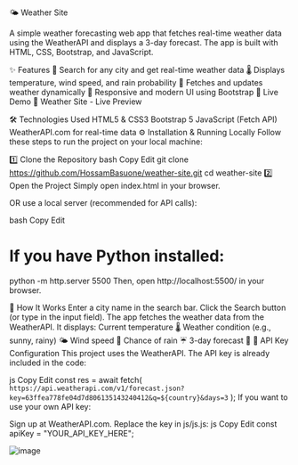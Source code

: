 🌤 Weather Site

A simple weather forecasting web app that fetches real-time weather data using the WeatherAPI and displays a 3-day forecast. The app is built with HTML, CSS, Bootstrap, and JavaScript.

✨ Features
📍 Search for any city and get real-time weather data
🌡 Displays temperature, wind speed, and rain probability
🔄 Fetches and updates weather dynamically
🎨 Responsive and modern UI using Bootstrap
🚀 Live Demo
🔗 Weather Site - Live Preview

🛠 Technologies Used
HTML5 & CSS3
Bootstrap 5
JavaScript (Fetch API)
WeatherAPI.com for real-time data
⚙️ Installation & Running Locally
Follow these steps to run the project on your local machine:

1️⃣ Clone the Repository
bash
Copy
Edit
git clone https://github.com/HossamBasuone/weather-site.git
cd weather-site
2️⃣ Open the Project
Simply open index.html in your browser.

OR use a local server (recommended for API calls):

bash
Copy
Edit
# If you have Python installed:
python -m http.server 5500
Then, open http://localhost:5500/ in your browser.

📝 How It Works
Enter a city name in the search bar.
Click the Search button (or type in the input field).
The app fetches the weather data from the WeatherAPI.
It displays:
Current temperature 🌡
Weather condition (e.g., sunny, rainy) 🌤️
Wind speed 💨
Chance of rain ☔
3-day forecast 📅
🔧 API Key Configuration
This project uses the WeatherAPI. The API key is already included in the code:

js
Copy
Edit
const res = await fetch(
  `https://api.weatherapi.com/v1/forecast.json?key=63ffea778fe04d7d806135143240412&q=${country}&days=3`
);
If you want to use your own API key:

Sign up at WeatherAPI.com.
Replace the key in js/js.js:
js
Copy
Edit
const apiKey = "YOUR_API_KEY_HERE";

![image](https://github.com/user-attachments/assets/86277e55-b91a-4baf-950f-166ca1558c65)
